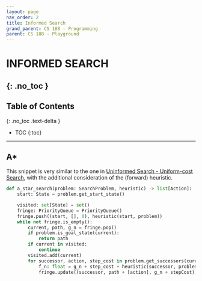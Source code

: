 ```yaml
---
layout: page
nav_order: 2
title: Informed Search
grand_parent: CS 188 - Programming
parent: CS 188 - Playground
---
```

# INFORMED SEARCH
{: .no_toc }
---
## Table of Contents
{: .no_toc .text-delta }
- TOC
{:toc}
---


## A*

This snippet is very similar to the one in [Uninformed Search - Uniform-cost Search], with the
additional consideration of the (forward) heuristic.

```python
def a_star_search(problem: SearchProblem, heuristic) -> list[Action]:
    start: State = problem.get_start_state()

    visited: set[State] = set()
    fringe: PriorityQueue = PriorityQueue()
    fringe.push((start, [], 0), heuristic(start, problem))
    while not fringe.is_empty():
        current, path, g_n = fringe.pop()
        if problem.is_goal_state(current):
            return path
        if current in visited:
            continue
        visited.add(current)
        for successor, action, step_cost in problem.get_successors(current):
            f_n: float = g_n + step_cost + heuristic(successor, problem)
            fringe.update((successor, path + [action], g_n + stepCost), f_n)
```


<!-- REFERENCES -->
[Uninformed Search - Uniform-cost Search]: ../uninformed-search/#uniform-cost-search